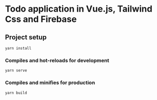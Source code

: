 # Todo application in Vue.js, Tailwind Css and Firebase

## Project setup

```
yarn install
```

### Compiles and hot-reloads for development

```
yarn serve
```

### Compiles and minifies for production

```
yarn build
```

